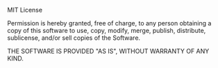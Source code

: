 MIT License

Permission is hereby granted, free of charge, to any person obtaining a copy
of this software to use, copy, modify, merge, publish, distribute, sublicense,
and/or sell copies of the Software.

THE SOFTWARE IS PROVIDED "AS IS", WITHOUT WARRANTY OF ANY KIND.